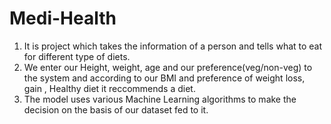 # Medi-Health
1. It is project which takes the information of a person and tells what to eat for different type of diets.
2. We enter our Height, weight, age and our preference(veg/non-veg) to the system and according to our BMI and preference of weight loss, gain , Healthy diet it reccommends a diet.
3. The model uses various Machine Learning algorithms to make the decision on the basis of our dataset fed to it.
